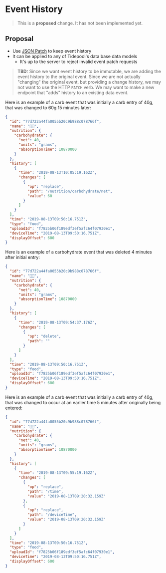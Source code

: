 # Event History

<!-- theme: warning -->

> This is a **proposed** change. It has not been implemented yet.

## Proposal

* Use [JSON Patch](http://jsonpatch.com/) to keep event history
* It can be applied to any of Tidepool's data base data models
	* It's up to the server to reject invalid event patch requests

> **TBD:** Since we want event history to be immutable, we are adding the event history to the original event. Since we are not actually "changing" the original event, but providing a change history, we may not want to use the HTTP `PATCH` verb. We may want to make a new endpoint that "adds" history to an existing data event.

Here is an example of a carb event that was initially a carb entry of 40g, that was changed to 60g 15 minutes later:

```json
{
  "id": "77d722a44fa0055b20c9b988c078766f",
  "name": "🍞🧀",
  "nutrition": {
    "carbohydrate": {
      "net": 40,
      "units": "grams",
      "absorptionTime": 10870000
    }
  },
  "history": [
    {
      "time": "2019-08-13T10:05:19.162Z",
      "changes": [
        {
          "op": "replace",
          "path": "/nutrition/carbohydrate/net",
          "value": 60
        }
      ]
    }
  ],
  "time": "2019-08-13T09:50:16.751Z",
  "type": "food",
  "uploadId": "f7825b06f189edf3ef5afc64f07930e1",
  "deviceTime": "2019-08-13T09:50:16.751Z",
  "displayOffset": 600
}
```

Here is an example of a carbohydrate event that was deleted 4 minutes after initial entry:

```json
{
  "id": "77d722a44fa0055b20c9b988c078766f",
  "name": "🍞🧀",
  "nutrition": {
    "carbohydrate": {
      "net": 40,
      "units": "grams",
      "absorptionTime": 10870000
    }
  },
  "history": [
    {
      "time": "2019-08-13T09:54:37.176Z",
      "changes": [
        {
          "op": "delete",
          "path": ""
        }
      ]
    }
  ],
  "time": "2019-08-13T09:50:16.751Z",
  "type": "food",
  "uploadId": "f7825b06f189edf3ef5afc64f07930e1",
  "deviceTime": "2019-08-13T09:50:16.751Z",
  "displayOffset": 600
}
```

Here is an example of a carb event that was initially a carb entry of 40g, that was changed to occur at an earlier time 5 minutes after originally being entered:

```json
{
  "id": "77d722a44fa0055b20c9b988c078766f",
  "name": "🍞🧀",
  "nutrition": {
    "carbohydrate": {
      "net": 40,
      "units": "grams",
      "absorptionTime": 10870000
    }
  },
  "history": [
    {
      "time": "2019-08-13T09:55:19.162Z",
      "changes": [
        {
          "op": "replace",
          "path": "/time",
          "value": "2019-08-13T09:20:32.159Z"
        },
        {
          "op": "replace",
          "path": "/deviceTime",
          "value": "2019-08-13T09:20:32.159Z"
        }
      ]
    }
  ],
  "time": "2019-08-13T09:50:16.751Z",
  "type": "food",
  "uploadId": "f7825b06f189edf3ef5afc64f07930e1",
  "deviceTime": "2019-08-13T09:50:16.751Z",
  "displayOffset": 600
}
```
